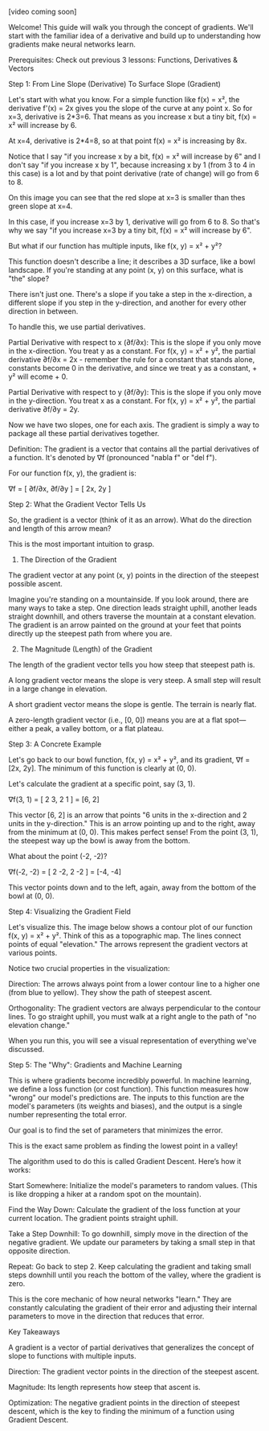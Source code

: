 [video coming soon]

Welcome! This guide will walk you through the concept of gradients. We'll start with the familiar idea of a derivative and build up to understanding how gradients make neural networks learn.

Prerequisites: Check out previous 3 lessons: Functions, Derivatives & Vectors



Step 1: From Line Slope (Derivative) To Surface Slope (Gradient)

Let's start with what you know. For a simple function like f(x) = x², the derivative f'(x) = 2x gives you the slope of the curve at any point x. So for x=3, derivative is 2*3=6. That means as you increase x but a tiny bit, f(x) = x² will increase by 6.

At x=4, derivative is 2*4=8, so at that point f(x) = x² is increasing by 8x.





Notice that I say "if you increase x by a bit, f(x) = x² will increase by 6" and I don't say "if you increase x by 1", because increasing x by 1 (from 3 to 4 in this case) is a lot and by that point derivative (rate of change) will go from 6 to 8.

On this image you can see that the red slope at x=3 is smaller than thes green slope at x=4.

In this case, if you increase x=3 by 1, derivative will go from 6 to 8. So that's why we say "if you increase x=3 by a tiny bit, f(x) = x² will increase by 6".

But what if our function has multiple inputs, like f(x, y) = x² + y²?





This function doesn't describe a line; it describes a 3D surface, like a bowl landscape. If you're standing at any point (x, y) on this surface, what is "the" slope?

There isn't just one. There's a slope if you take a step in the x-direction, a different slope if you step in the y-direction, and another for every other direction in between.

To handle this, we use partial derivatives.





Partial Derivative with respect to x (∂f/∂x): This is the slope if you only move in the x-direction. You treat y as a constant. For f(x, y) = x² + y², the partial derivative ∂f/∂x = 2x - remember the rule for a constant that stands alone, constants become 0 in the derivative, and since we treat y as a constant, + y² will ecome + 0.



Partial Derivative with respect to y (∂f/∂y): This is the slope if you only move in the y-direction. You treat x as a constant. For f(x, y) = x² + y², the partial derivative ∂f/∂y = 2y.

Now we have two slopes, one for each axis. The gradient is simply a way to package all these partial derivatives together.

Definition: The gradient is a vector that contains all the partial derivatives of a function. It's denoted by ∇f (pronounced "nabla f" or "del f").

For our function f(x, y), the gradient is:

∇f = [ ∂f/∂x, ∂f/∂y ] = [ 2x, 2y ]



Step 2: What the Gradient Vector Tells Us

So, the gradient is a vector (think of it as an arrow). What do the direction and length of this arrow mean?

This is the most important intuition to grasp.

1. The Direction of the Gradient

The gradient vector at any point (x, y) points in the direction of the steepest possible ascent.

Imagine you're standing on a mountainside. If you look around, there are many ways to take a step. One direction leads straight uphill, another leads straight downhill, and others traverse the mountain at a constant elevation. The gradient is an arrow painted on the ground at your feet that points directly up the steepest path from where you are.

2. The Magnitude (Length) of the Gradient

The length of the gradient vector tells you how steep that steepest path is.





A long gradient vector means the slope is very steep. A small step will result in a large change in elevation.



A short gradient vector means the slope is gentle. The terrain is nearly flat.



A zero-length gradient vector (i.e., [0, 0]) means you are at a flat spot—either a peak, a valley bottom, or a flat plateau.



Step 3: A Concrete Example

Let's go back to our bowl function, f(x, y) = x² + y², and its gradient, ∇f = [2x, 2y]. The minimum of this function is clearly at (0, 0).

Let's calculate the gradient at a specific point, say (3, 1).





∇f(3, 1) = [ 2  3, 2  1 ] = [6, 2]

This vector [6, 2] is an arrow that points "6 units in the x-direction and 2 units in the y-direction." This is an arrow pointing up and to the right, away from the minimum at (0, 0). This makes perfect sense! From the point (3, 1), the steepest way up the bowl is away from the bottom.

What about the point (-2, -2)?





∇f(-2, -2) = [ 2  -2, 2  -2 ] = [-4, -4]

This vector points down and to the left, again, away from the bottom of the bowl at (0, 0).



Step 4: Visualizing the Gradient Field

Let's visualize this. The image below shows a contour plot of our function f(x, y) = x² + y². Think of this as a topographic map. The lines connect points of equal "elevation." The arrows represent the gradient vectors at various points.

Notice two crucial properties in the visualization:





Direction: The arrows always point from a lower contour line to a higher one (from blue to yellow). They show the path of steepest ascent.



Orthogonality: The gradient vectors are always perpendicular to the contour lines. To go straight uphill, you must walk at a right angle to the path of "no elevation change."





When you run this, you will see a visual representation of everything we've discussed.



Step 5: The "Why": Gradients and Machine Learning

This is where gradients become incredibly powerful. In machine learning, we define a loss function (or cost function). This function measures how "wrong" our model's predictions are. The inputs to this function are the model's parameters (its weights and biases), and the output is a single number representing the total error.

Our goal is to find the set of parameters that minimizes the error.

This is the exact same problem as finding the lowest point in a valley!

The algorithm used to do this is called Gradient Descent. Here’s how it works:





Start Somewhere: Initialize the model's parameters to random values. (This is like dropping a hiker at a random spot on the mountain).



Find the Way Down: Calculate the gradient of the loss function at your current location. The gradient points straight uphill.



Take a Step Downhill: To go downhill, simply move in the direction of the negative gradient. We update our parameters by taking a small step in that opposite direction.



Repeat: Go back to step 2. Keep calculating the gradient and taking small steps downhill until you reach the bottom of the valley, where the gradient is zero.

This is the core mechanic of how neural networks "learn." They are constantly calculating the gradient of their error and adjusting their internal parameters to move in the direction that reduces that error.

Key Takeaways





A gradient is a vector of partial derivatives that generalizes the concept of slope to functions with multiple inputs.



Direction: The gradient vector points in the direction of the steepest ascent.



Magnitude: Its length represents how steep that ascent is.



Optimization: The negative gradient points in the direction of steepest descent, which is the key to finding the minimum of a function using Gradient Descent.